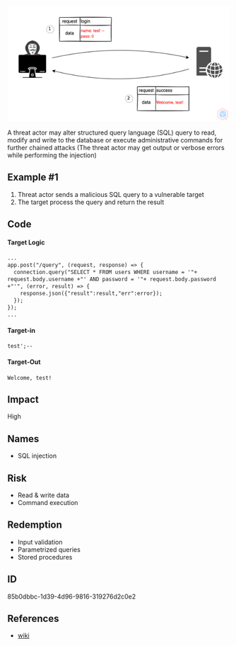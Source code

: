 <p align="center"> <img src="https://raw.githubusercontent.com/qeeqbox/sql-injection/main/sql-injection.png"></p>

A threat actor may alter structured query language (SQL) query to read, modify and write to the database or execute administrative commands for further chained attacks (The threat actor may get output or verbose errors while performing the injection)

## Example #1
1. Threat actor sends a malicious SQL query to a vulnerable target
2. The target process the query and return the result

## Code
#### Target Logic 
```nodejs
...
app.post("/query", (request, response) => {
  connection.query("SELECT * FROM users WHERE username = '"+ request.body.username +"' AND password = '"+ request.body.password +"'", (error, result) => {
    response.json({"result":result,"err":error});
  });
});
...
```

#### Target-in
```
test';--
```

#### Target-Out
```
Welcome, test!
```

## Impact
High

## Names
- SQL injection

## Risk
- Read & write data
- Command execution

## Redemption
- Input validation
- Parametrized queries
- Stored procedures

## ID
85b0dbbc-1d39-4d96-9816-319276d2c0e2

## References
- [wiki](https://en.wikipedia.org/wiki/sql_injection)
